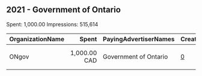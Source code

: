 ## 2021 - Government of Ontario 
Spent: 1,000.00
Impressions: 515,614

|OrganizationName|Spent|PayingAdvertiserNames|CreativeUrls|Impressions|Genders|AgeBrackets|CountryCodes|BillingAddresses|CandidateBallotInformation|
|:---|---:|:---|:---|---:|:---|:---|:---|:---|:---|
|ONgov|1,000.00 CAD|Government of Ontario|[0](https://www.snap.com/political-ads/asset/48f94b902ebdf82a830fcde912572ba07dbcd285e9fd6d3e31bb8e29570099ce?mediaType=png)|515,614||14-25|canada|"438 University Avenue,Toronto,M7A 1T7,CA"||

